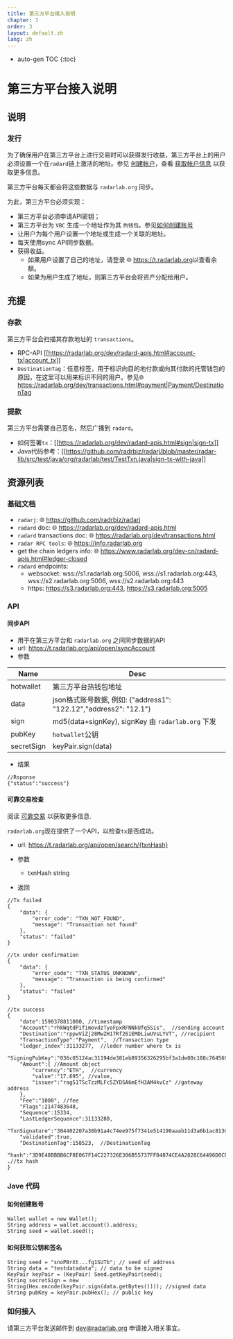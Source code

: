 ```yaml
---
title: 第三方平台接入说明
chapter: 3
order: 3
layout: default.zh
lang: zh
---
```


* auto-gen TOC
{:toc}

# 第三方平台接入说明

## 说明

### 发行

为了确保用户在第三方平台上进行交易时可以获得发行收益，第三方平台上的用户必须设置一个在`radard`链上激活的地址。参见 [创建帐户](https://radarlab.org/dev/transactions.html#creating-accounts)，查看 [获取帐户信息](https://www.radarlab.org/dev-cn/radard-apis.html＃account-info) 以获取更多信息。

第三方平台每天都会将这些数据与 `radarlab.org` 同步。

为此，第三方平台必须实现：

  * 第三方平台必须申请API密钥；
  * 第三方平台为 `VBC` 生成一个地址作为其 `热钱包`。参见[如何创建账号](https://radarlab.org/dev/transactions.html#creating-accounts)
  * 让用户为每个用户设置一个地址或生成一个关联的地址。
  * 每天使用sync API同步数据。
  * 获得收益。
    * 如果用户设置了自己的地址，请登录 🌐  <https://t.radarlab.org>以查看余额。
    * 如果为用户生成了地址，则第三方平台会将资产分配给用户。

## 充提

### 存款

第三方平台会扫描其存款地址的 `transactions`。
  * RPC-API [[https://radarlab.org/dev/radard-apis.html#account-tx|account_tx]]
  * `DestinationTag`：任意标签，用于标识向目的地付款或向其付款的托管钱包的原因，在这里可以用来标识不同的用户。参见🌐 <https://radarlab.org/dev/transactions.html#payment|Payment/DestinationTag>

### 提款

第三方平台需要自己签名，然后广播到 `radard`。
  * 如何签署`tx`：[[https://radarlab.org/dev/radard-apis.html#sign|sign-tx]]
  * Java代码参考：[[https://github.com/radrbiz/radarj/blob/master/radar-lib/src/test/java/org/radarlab/test/TestTxn.java|sign-tx-with-java]]

## 资源列表

### 基础文档

  * `radarj`: 🌐  <https://github.com/radrbiz/radarj>
  * `radard` doc: 🌐  <https://radarlab.org/dev/radard-apis.html>
  * `radard` transactions doc: 🌐 <https://radarlab.org/dev/transactions.html>
  * `radar RPC tools`: 🌐 <https://info.radarlab.org>
  *  get the chain ledgers info: 🌐 <https://www.radarlab.org/dev-cn/radard-apis.html#ledger-closed>
  * `radard` endpoints:
    * websocket: wss://s1.radarlab.org:5006, wss://s1.radarlab.org:443, wss://s2.radarlab.org:5006, wss://s2.radarlab.org:443 
    * https: https://s3.radarlab.org:443, https://s3.radarlab.org:5005

###  API 

#### 同步API 

  * 用于在第三方平台和 `radarlab.org` 之间同步数据的API 
  * url: https://t.radarlab.org/api/open/syncAccount
  * 参数

|Name | Desc |
|-- | -- |
|hotwallet | 第三方平台热钱包地址|
|data | json格式账号数据, 例如: {"address1": "122.12","address2": "12.1"}|
|sign | md5(data+signKey), signKey 由 `radarlab.org` 下发|
|pubKey | `hotwallet`公钥|
|secretSign | keyPair.sign(data)|

  * 结果
  
```
//Rsponse
{"status":"success"}
```

#### 可靠交易检查

阅读 [可靠交易](https://radarlab.org/dev/reliable_tx.html) 以获取更多信息.

`radarlab.org`现在提供了一个API，以检查`tx`是否成功。

  * url: https://t.radarlab.org/api/open/search/{txnHash}

  * 参数
	* txnHash string
  * 返回

```
//Tx failed
{
	"data": {
		"error_code": "TXN_NOT_FOUND",
		"message": "Transaction not found"
	},
	"status": "failed"
}

//tx under confirmation
{
	"data": {
		"error_code": "TXN_STATUS_UNKNOWN",
		"message": "Transaction is being confirmed"
	},
	"status": "failed"
}

//tx success
{
	"date":1590378811000, //timestamp
	"Account":"rhkWqtdPifimovdzTyoFpxRFNNkUfq5Sis",  //sending account
	"Destination":"rppwViZj28MwZH17Rf261EMDLiwUVsLYVT", //recipient 
	"TransactionType":"Payment",  //Transaction type
	"ledger_index":31133277,  //leder number where tx is
	"SigningPubKey":"036c05124ac31194de381eb89356326295bf3a1de80c188c764569a05281109acf",
	"Amount":{ //Amount object
		"currency":"ETH",  //currency
		"value":"17.695", //value,
		"issuer":"rag51TScTzzMLFc5ZYDSA6mEfH3AM4kvCz" //gateway address
	},
	"Fee":"1000", //fee
	"Flags":2147483648,
	"Sequence":15334,  
	"LastLedgerSequence":31133280,
	"TxnSignature":"304402207a38b91a4c74ee975f7341e514190aaab11d3a6b1ac8130756311590ce3371f002200cfd6aed28b7f81027c05f616a2f06fee8b10448b132171320fd4df7d389fc40",
	"validated":true,
	"DestinationTag":158523,  //DestinationTag
	"hash":"3D9E48BBBB6CF8E067F14C227326E306B55737FF04874CE4A2828C64496D0CBD". .//tx hash
}
```

### Jave 代码


#### 如何创建账号

```
Wallet wallet = new Wallet();
String address = wallet.account().address;
String seed = wallet.seed();
```

#### 如何获取公钥和签名

```
String seed = "snoPBrXt...fg1SUTb"; // seed of address
String data = "testdatadata"; // data to be signed
KeyPair keyPair = (KeyPair) Seed.getKeyPair(seed);
String secretSign = new String(Hex.encode(keyPair.sign(data.getBytes()))); //signed data
String pubKey = keyPair.pubHex(); // public key
```

### 如何接入

请第三方平台发送邮件到 dev@radarlab.org 申请接入相关事宜。
